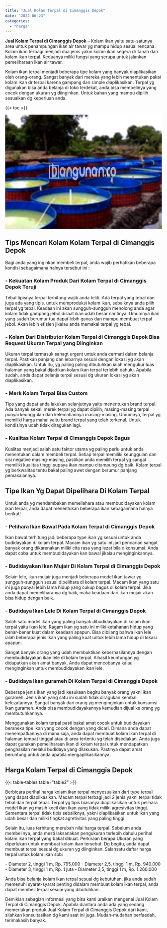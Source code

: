 ```yaml
---
title: "Jual Kolam Terpal di Cimanggis Depok"
date: "2024-06-23"
categories: 
  - "harga"
---
```


**Jual Kolam Terpal di Cimanggis Depok** – Kolam ikan yaitu satu-satunya area untuk penampungan ikan air tawar yg mampu hidup sesuai rencana. Kolam ikan terbagi menjadi dua jenis yakni kolam ikan segera dr tanah dan kolam ikan terpal. Keduanya miliki fungsi yang serupa untuk jalankan pemeliharaan ikan air tawar.

Kolam ikan terpal menjadi beberapa tipe kolam yang banyak diaplikasikan oleh orang-orang. Sangat banyak dari mereka yang lebih menentukan pakai kolam ikan dr terpal karena gampang dan simple diaplikasikan. Terpal yg digunakan bisa anda belanja di toko terdekat, anda bisa membelinya yang cocok dengan ukuran yg diinginkan. Untuk bahan yang mampu dipilih sesuaikan dg keperluan anda.

{{< toc >}}

![Jual Kolam Terpal di Cimanggis Depok](/images/jual-kolam-terpal-42.png)

## Tips Mencari Kolam Kolam Terpal di Cimanggis Depok

Bagi anda yang inginkan membeli terpal, anda wajib perhatikan beberapa kondisi sebagaimana halnya tersebut ini :

### \- Kekuatan Kolam Produk Dari Kolam Terpal di Cimanggis Depok Teruji

Tebal tipisnya terpal terhitung wajib anda teliti. Ada terpal yang tebal dan juga ada yang tipis. untuk memproduksi kolam ikan, sebaiknya anda pilih terpal yg tebal. Keadaan ini akan sungguh-sungguh menolong anda agar kolam tidak gampang jebol disaat ikan udah besar nantinya. Umumnya ikan yang sudah berumur tua dapat lebih ganas dan mampu membuat terpal jebol. Akan lebih efisien jikalau anda memakai terpal yg tebal.

### \- Kolam Dari Distributor Kolam Terpal di Cimanggis Depok Bisa Request Ukuran Terpal yang Diinginkan

Ukuran terpal termasuk sanagt urgent untuk anda cermati dalam belanja terpal. Pastikan panjang dan lebarnya sesuai dengan lokasi yg akan diaplikasikan. Untuk itu, yg paling paling dibutuhkan ialah mengukur luas halaman yang bakal dijadikan kolam ikan terpal terlebih dahulu. Apabila sudah, anda dapat belanja terpal sesuai dg ukuran lokasi yg akan diaplikasikan.

### \- Merk Kolam Terpal Bisa Custom

Tips yang dapat anda lakukan selanjutnya yaitu menentukan brand terpal. Ada banyak sekali merek terpal yg dapat dipilih, masing-masing terpal punyai keunggulan dan kelemahannya masing-masing. Umumnya, terpal yg memiliki harga mahal yaitu brand terpal yang telah terkenal. Untuk kondisinya udah tidak diragukan lagi.

### \- Kualitas Kolam Terpal di Cimanggis Depok Bagus

Kualitas menjadi salah satu faktor utama yg paling perlu untuk anda menentukan dalam membeli terpal. Setiap terpal memiliki keunggulan dan sisi negative masing-masing, pastikan anda memilih terpal yg sangat memiliki kualitas tinggi supaya ikan mampu ditampung dg baik. Kolam terpal yg berkwalitas tentu bakal paling awet dengan berumur panjang pemakaiannya.

## Tipe Ikan Yg Dapat Dipelihara Di Kolam Terpal

Untuk anda yg mendambakan memeliahara atau membudidayakan kolam ikan terpal, anda dapat menentukan beberapa ikan sebagaimana halnya berikut!

### \- Pelihara Ikan Bawal Pada Kolam Terpal di Cimanggis Depok

Ikan bawal terhitung jadi beberapa type ikan yg sesuai untuk anda budidayakan di kolam terpal. Macam ikan yg satu ini jadi pencarian sangat banyak orang dikarenakan miliki cita rasa yang lezat bila dikonsumsi. Anda dapat coba untuk membudidayakan kan bawal jikalau menginginkannya.

### \- Budidayakan Ikan Mujair Di Kolam Terpal di Cimanggis Depok

Selain lele, ikan mujair juga menjadi beberapa model ikan tawar yg sungguh-sungguh sesuai dipelihara di kolam terpal. Macam ikan yang satu ini juga punyai lebih lama hidup yang cukup bagus di kolam terpal. Jika anda dapat memeliharanya dg baik, maka keadaan dari ikan mujair akan bisa hidup dengan baik.

### \- Budidaya Ikan Lele Di Kolam Terpal di Cimanggis Depok

Salah satu model ikan yang paling banyak dibudidayakan di kolam ikan terpal yaitu ikan lele. Ragam ikan yg satu ini miliki ketahanan hidup yang benar-benar kuat dalam keadaan apapun. Bisa dibilang bahwa ikan lele ialah beberapa jenis ikan yang paling kuat untuk lebih lama hidup di lokasi apapun.

Sangat banyak orang yang udah membuktikan keberhasilannya dengan membudidayakan ikan lele di kolam terpal. Alhasil keuntungan yg didapatkan akan amat banyak. Anda dapat mencobanya kalau menginginkan untuk membudidayakan ikan lele.

### \- Budidaya Ikan gurameh Di Kolam Terpal di Cimanggis Depok

Beberapa jenis ikan yang jadi kesukaan begitu banyak orang yakni ikan gurameh. Jenis ikan yang satu ini sudah tidak diragukan kembali kelezatannya. Sangat banyak dari orang yg menginginkan untuk konsumsi ikan gurameh. Anda bisa membudidayakannya kemudian dijual ke orang yg membutuhkannya.

Menggunakan kolam terpal pasti bakal amat cocok untuk budidayakan beraneka tipe ikan yang cocok dengan yang dicari. Dimana anda dapat menempatkannya di mana saja, anda dapat membuat kolam ikan terpal di halaman tempat tinggal atau di area tertentu yg telah disediakan. Anda juga dapat gunakan pemeliharaan ikan di kolam terpal untuk mendapatkan penghasilan melalui budidaya yang dilakukan. Pastinya dapat amat beruntung untuk anda apabila mengaplikasikannya.

## Harga Kolam Terpal di Cimanggis Depok

{{< table-tables table="table2" >}}

Berbicara perihal harga kolam ikan terpal menyesuaikan dari type terpal yang dapat diaplikasikan. Macam terpal terbagi jadi 2 jenis yakni terpal tidak tebal dan terpal tebal. Terpal yg tipis biasanya diaplikasikan untuk pelihara model ikan yg masih kecil dan ikan yang tidak miliki agresivitas tinggi. Sementara terpal tidak tipis sebaliknya, yakni diaplikasikan untuk ikan yang udah besar dan miliki tingkat agretivitas yang paling tinggi.

Selain itu, luas terhitung merubah nilai harga terpal. Sebelum anda membelinya, anda mesti laksanakan pengukuran terlebih dahulu perihal kolam ikan terpal yang bakal dibuat. Perkiraan berapa Ukuran yang diperlukan untuk membuat kolam ikan tersebut. Dg begitu, anda dapat membuat terpal sesuai dg ukuran yg diinginkan. Salahsatu daftar harga terpal untuk kolam ikan sbb:

\- Diameter 2, tinggi 1 m, Rp. 795.000 - Diameter 2,5, tinggi 1 m, Rp. 940.000 - Diameter 3, tinggi 1 m, Rp. 1 juta - Diameter 3,5, tinggi 1 m, Rp. 1.260.000

Anda bisa belanja kolam ikan terpal sesuai dg kebutuhan. jika anda sudah memenuhi syarat-syarat penting didalam membuat kolam ikan terpal, anda dapat membeli terpal sesuai yang dibutuhkan.

Demikian sebagian informasi yang bisa kami uraikan mengenai Jual Kolam Terpal di Cimanggis Depok. Apabila diantara anda ada yang sedang memerlukan produk Jual Kolam Terpal di Cimanggis Depok dari kami, silahkan konsultasikan dg kami saat ini juga. Mudah-mudahan berfaedah, terimakasih banyak.

